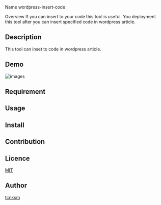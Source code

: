 Name
wordpress-insert-code

Overview
If you can insert to your code this tool is useful.
You deployment this tool after you can insert specified code in wordpress article. 

## Description
This tool can inset to code in wordpress article.
## Demo
![images](https://user-images.githubusercontent.com/45584425/68003605-08462c80-fca9-11e9-910a-89614dfaf20e.jpg)

## Requirement

## Usage

## Install

## Contribution

## Licence

[MIT](https://github.com/tcnksm/tool/blob/master/LICENCE)

## Author

[tcnksm](https://github.com/tcnksm)

